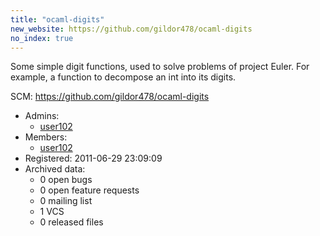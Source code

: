 ```yaml
---
title: "ocaml-digits"
new_website: https://github.com/gildor478/ocaml-digits
no_index: true
---
```


Some simple digit functions, used to solve problems of project Euler. For example, a function to decompose an int into its digits.

SCM: https://github.com/gildor478/ocaml-digits


* Admins:
  * [user102](/users/user102)
* Members:
  * [user102](/users/user102)
* Registered: 2011-06-29 23:09:09
* Archived data:
  * 0 open bugs
  * 0 open feature requests
  * 0 mailing list
  * 1 VCS
  * 0 released files
